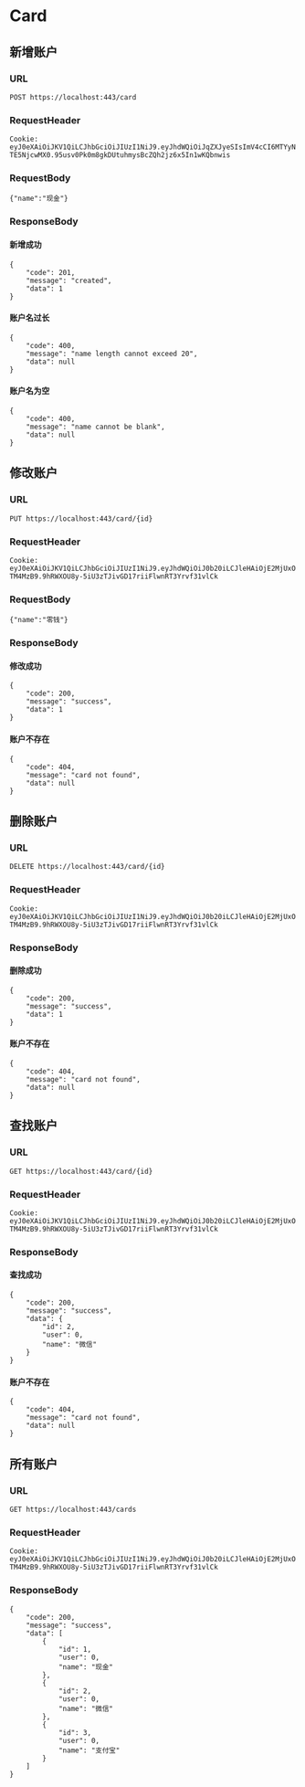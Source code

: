 # Card

## 新增账户

### URL

`POST https://localhost:443/card`

### RequestHeader

`Cookie: eyJ0eXAiOiJKV1QiLCJhbGciOiJIUzI1NiJ9.eyJhdWQiOiJqZXJyeSIsImV4cCI6MTYyNTE5NjcwMX0.95usv0Pk0m8gkDUtuhmysBcZQh2jz6x5In1wKQbnwis`

### RequestBody

`{"name":"现金"}`

### ResponseBody

#### 新增成功

```
{
    "code": 201,
    "message": "created",
    "data": 1
}
```

#### 账户名过长

```
{
    "code": 400,
    "message": "name length cannot exceed 20",
    "data": null
}
```

#### 账户名为空

```
{
    "code": 400,
    "message": "name cannot be blank",
    "data": null
}
```

## 修改账户

### URL

`PUT https://localhost:443/card/{id}`

### RequestHeader

`Cookie: eyJ0eXAiOiJKV1QiLCJhbGciOiJIUzI1NiJ9.eyJhdWQiOiJ0b20iLCJleHAiOjE2MjUxOTM4MzB9.9hRWXOU8y-5iU3zTJivGD17riiFlwnRT3Yrvf31vlCk`

### RequestBody

`{"name":"零钱"}`

### ResponseBody

#### 修改成功

```
{
    "code": 200,
    "message": "success",
    "data": 1
}
```

#### 账户不存在

```
{
    "code": 404,
    "message": "card not found",
    "data": null
}
```

## 删除账户

### URL

`DELETE https://localhost:443/card/{id}`

### RequestHeader

`Cookie: eyJ0eXAiOiJKV1QiLCJhbGciOiJIUzI1NiJ9.eyJhdWQiOiJ0b20iLCJleHAiOjE2MjUxOTM4MzB9.9hRWXOU8y-5iU3zTJivGD17riiFlwnRT3Yrvf31vlCk`

### ResponseBody

#### 删除成功

```
{
    "code": 200,
    "message": "success",
    "data": 1
}
```

#### 账户不存在

```
{
    "code": 404,
    "message": "card not found",
    "data": null
}
```

## 查找账户

### URL

`GET https://localhost:443/card/{id}`

### RequestHeader

`Cookie: eyJ0eXAiOiJKV1QiLCJhbGciOiJIUzI1NiJ9.eyJhdWQiOiJ0b20iLCJleHAiOjE2MjUxOTM4MzB9.9hRWXOU8y-5iU3zTJivGD17riiFlwnRT3Yrvf31vlCk`

### ResponseBody

#### 查找成功

```
{
    "code": 200,
    "message": "success",
    "data": {
        "id": 2,
        "user": 0,
        "name": "微信"
    }
}
```

#### 账户不存在

```
{
    "code": 404,
    "message": "card not found",
    "data": null
}
```

## 所有账户

### URL

`GET https://localhost:443/cards`

### RequestHeader

`Cookie: eyJ0eXAiOiJKV1QiLCJhbGciOiJIUzI1NiJ9.eyJhdWQiOiJ0b20iLCJleHAiOjE2MjUxOTM4MzB9.9hRWXOU8y-5iU3zTJivGD17riiFlwnRT3Yrvf31vlCk`

### ResponseBody

```
{
    "code": 200,
    "message": "success",
    "data": [
        {
            "id": 1,
            "user": 0,
            "name": "现金"
        },
        {
            "id": 2,
            "user": 0,
            "name": "微信"
        },
        {
            "id": 3,
            "user": 0,
            "name": "支付宝"
        }
    ]
}
```